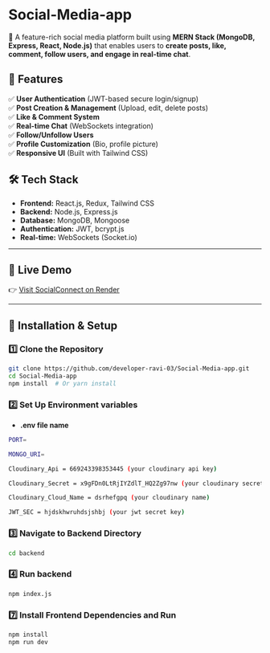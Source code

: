 # Social-Media-app

🚀 A feature-rich social media platform built using **MERN Stack (MongoDB, Express, React, Node.js)** that enables users to **create posts, like, comment, follow users, and engage in real-time chat**.

## 📌 Features  
✅ **User Authentication** (JWT-based secure login/signup)  
✅ **Post Creation & Management** (Upload, edit, delete posts)  
✅ **Like & Comment System**  
✅ **Real-time Chat** (WebSockets integration)  
✅ **Follow/Unfollow Users**  
✅ **Profile Customization** (Bio, profile picture)  
✅ **Responsive UI** (Built with Tailwind CSS)  

## 🛠 Tech Stack  
- **Frontend:** React.js, Redux, Tailwind CSS  
- **Backend:** Node.js, Express.js  
- **Database:** MongoDB, Mongoose  
- **Authentication:** JWT, bcrypt.js  
- **Real-time:** WebSockets (Socket.io)

---

## 🔗 Live Demo

👉 [Visit SocialConnect on Render](https://social-media-app-gkbm.onrender.com/)

---

## 📂 Installation & Setup  

### 1️⃣ Clone the Repository  
```bash
git clone https://github.com/developer-ravi-03/Social-Media-app.git
cd Social-Media-app
npm install  # Or yarn install
```
### 2️⃣ Set Up Environment variables 
- **.env file name**
```bash
PORT=

MONGO_URI=

Cloudinary_Api = 669243398353445 (your cloudinary api key)

Cloudinary_Secret = x9gFDn0LtRjIYZdlT_HQ2Zg97nw (your cloudinary secret)

Cloudinary_Cloud_Name = dsrhefgpq (your cloudinary name)

JWT_SEC = hjdskhwruhdsjshbj (your jwt secret key)

```

### 3️⃣ Navigate to Backend Directory
```bash
cd backend
```



### 4️⃣ Run backend
```bash
npm index.js
```

### 7️⃣ Install Frontend Dependencies and Run
```bash
npm install
npm run dev   
```
